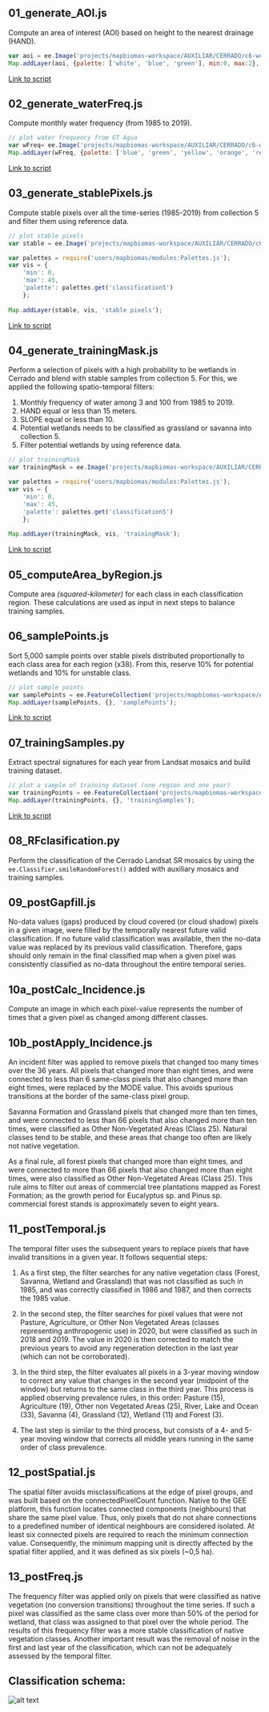 ## 01_generate_AOI.js
Compute an area of interest (AOI) based on height to the nearest drainage (HAND).
```javascript
var aoi = ee.Image('projects/mapbiomas-workspace/AUXILIAR/CERRADO/c6-wetlands/input_masks/aoi_wetlands_c6');
Map.addLayer(aoi, {palette: ['white', 'blue', 'green'], min:0, max:2}, 'aoi');
```
[Link to script](https://code.earthengine.google.com/a5e1780d5f431ec8cb09a4b8bb8a4a96)

## 02_generate_waterFreq.js
Compute monthly water frequency (from 1985 to 2019).
```javascript
// plot water frequency from GT Água
var wFreq= ee.Image('projects/mapbiomas-workspace/AUXILIAR/CERRADO/c6-wetlands/input_masks/waterFreq_CERRADO_1985_2019');
Map.addLayer(wFreq, {palette: ['blue', 'green', 'yellow', 'orange', 'red'], min:1, max:300}, 'water freq.');
```
[Link to script](https://code.earthengine.google.com/3521035a5b4f4e7f1b7b4c54e89bd5bc)

## 03_generate_stablePixels.js
Compute stable pixels over all the time-series (1985-2019) from collection 5 and filter them using reference data.
```javascript
// plot stable pixels
var stable = ee.Image('projects/mapbiomas-workspace/AUXILIAR/CERRADO/c6-wetlands/input_masks/stablePixels_C5');

var palettes = require('users/mapbiomas/modules:Palettes.js');
var vis = {
    'min': 0,
    'max': 45,
    'palette': palettes.get('classification5')
    };
        
Map.addLayer(stable, vis, 'stable pixels');
```
[Link to script](https://code.earthengine.google.com/4f4f5fb572256caddeae76194a3de6bc)

## 04_generate_trainingMask.js
Perform a selection of pixels with a high probability to be wetlands in Cerrado and blend with stable samples from collection 5. For this, we applied the following spatio-temporal filters:
1. Monthly frequency of water among 3 and 100 from 1985 to 2019.
2. HAND equal or less than 15 meters.
3. SLOPE equal or less than 10.
4. Potential wetlands needs to be classified as grassland or savanna into collection 5.
5. Filter potential wetlands by using reference data.
```javascript
// plot trainingMask
var trainingMask = ee.Image('projects/mapbiomas-workspace/AUXILIAR/CERRADO/c6-wetlands/input_masks/trainingMask_wetlands_c6');

var palettes = require('users/mapbiomas/modules:Palettes.js');
var vis = {
    'min': 0,
    'max': 45,
    'palette': palettes.get('classification5')
    };
    
Map.addLayer(trainingMask, vis, 'trainingMask');
```
[Link to script](https://code.earthengine.google.com/f290a31a660ace81ed656994dbee7757)

## 05_computeArea_byRegion.js
Compute area *(squared-kilometer)* for each class in each classification region. These calculations are used as input in next steps to balance training samples.

## 06_samplePoints.js
Sort 5,000 sample points over stable pixels distributed proportionally to each class area for each region (x38). From this, reserve 10% for potential wetlands and 10% for unstable class.
```javascript
// plot sample points
var samplePoints = ee.FeatureCollection('projects/mapbiomas-workspace/AMOSTRAS/Cerrado/col6/wetlands/samples_v1/samples_wetland_col6_v1');
Map.addLayer(samplePoints, {}, 'samplePoints');
```
[Link to script](https://code.earthengine.google.com/3581103c13bfee14310b66930e23e32a)

## 07_trainingSamples.py
Extract spectral signatures for each year from Landsat mosaics and build training dataset.
```javascript
// plot a sample of training dataset (one region and one year)
var trainingPoints = ee.FeatureCollection('projects/mapbiomas-workspace/AMOSTRAS/Cerrado/col6/wetlands/training_v1/train_col_6_CERRADO_wetland_reg16_ano_2020');
Map.addLayer(trainingPoints, {}, 'trainingSamples');
```
[Link to script](https://code.earthengine.google.com/b6c91d13e5ca2748965b4818ad4b9d24)

## 08_RFclasification.py 
Perform the classification of the Cerrado Landsat SR mosaics by using the `ee.Classifier.smileRandomForest()` added with auxiliary mosaics and training samples.

## 09_postGapfill.js
No-data values (gaps) produced by cloud covered (or cloud shadow) pixels in a given image, were filled by the temporally nearest future valid classification. If no future valid classification was available, then the no-data value was replaced by its previous valid classification. Therefore, gaps should only remain in the final classified map when a given pixel was consistently classified as no-data throughout the entire temporal series.

## 10a_postCalc_Incidence.js
Compute an image in which each pixel-value represents the number of times that a given pixel as changed among different classes.

## 10b_postApply_Incidence.js
An incident filter was applied to remove pixels that changed too many times over the 36 years. All pixels that changed more than eight times, and were connected to less than 6 same-class pixels that also changed more than eight times, were replaced by the MODE value. This avoids spurious transitions at the border of the same-class pixel group.

Savanna Formation and Grassland pixels that changed more than ten times, and were connected to less than 66 pixels that also changed more than ten times, were classified as Other Non-Vegetated Areas (Class 25). Natural classes tend to be stable, and these areas that change too often are likely not native vegetation.

As a final rule, all forest pixels that changed more than eight times, and were connected to more than 66 pixels that also changed more than eight times, were also classified as Other Non-Vegetated Areas (Class 25). This rule aims to filter out areas of commercial tree plantations mapped as Forest Formation; as the growth period for Eucalyptus sp. and Pinus sp. commercial forest stands is approximately seven to eight years.

## 11_postTemporal.js
The temporal filter uses the subsequent years to replace pixels that have invalid transitions in a given year. It follows sequential steps:

1. As a first step, the filter searches for any native vegetation class (Forest, Savanna, Wetland and Grassland) that was not classified as such in 1985, and was correctly classified in 1986 and 1987, and then corrects the 1985 value.

2. In the second step, the filter searches for pixel values that were not Pasture, Agriculture, or Other Non Vegetated Areas (classes representing anthropogenic use) in 2020, but were classified as such in 2018 and 2019. The value in 2020 is then corrected to match the previous years to avoid any regeneration detection in the last year (which can not be corroborated).

3. In the third step, the filter evaluates all pixels in a 3-year moving window to correct any value that changes in the second year (midpoint of the window) but returns to the same class in the third year. This process is applied observing prevalence rules, in this order: Pasture (15), Agriculture (19), Other non Vegetated Areas (25), River, Lake and Ocean (33), Savanna (4), Grassland (12), Wetland (11) and Forest (3).

4. The last step is similar to the third process, but consists of a 4- and 5-year moving window that corrects all middle years running in the same order of class prevalence.

## 12_postSpatial.js
The spatial filter avoids misclassifications at the edge of pixel groups, and was built based on the connectedPixelCount function. Native to the GEE platform, this function locates connected components (neighbours) that share the same pixel value. Thus, only pixels that do not share connections to a predefined number of identical neighbours are considered isolated. At least six connected pixels are required to reach the minimum connection value. Consequently, the minimum mapping unit is directly affected by the spatial filter applied, and it was defined as six pixels (~0,5 ha).

## 13_postFreq.js
The frequency filter was applied only on pixels that were classified as native vegetation (no conversion transitions) throughout the time series. If such a pixel was classified as the same class over more than 50% of the period for wetland, that class was assigned to that pixel over the whole period. The results of this frequency filter was a more stable classification of native vegetation classes. Another important result was the removal of noise in the first and last year of the classification, which can not be adequately assessed by the temporal filter.





## Classification schema:
![alt text](https://github.com/musx/mapbiomas-cerrado-col6/blob/main/3-wetlands/www/wetlands%20-%20c6%20-%20color.png?raw=true)
